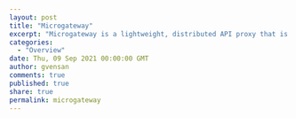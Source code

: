 ```yaml
---
layout: post
title: "Microgateway"
excerpt: "Microgateway is a lightweight, distributed API proxy that is designed to enforce policies and business logic at or near the service endpoints proper. It's effectively an inner gateway paired with a microservice instance, ready to spin up and provide communication connections."
categories:
  - "Overview"
date: Thu, 09 Sep 2021 00:00:00 GMT
author: gvensan
comments: true
published: true
share: true
permalink: microgateway
---
```

